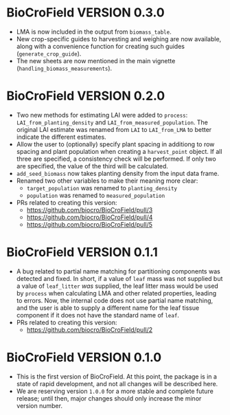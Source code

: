 <!--
This file should document all pull requests and all user-visible changes.

When a pull request is completed, changes made should be added to a section at
the top of this file called "# Unreleased". All changes should be categorized
under "## MAJOR CHANGES", "## MINOR CHANGES", or "## BUG FIXES" following the
major.minor.patch structure of semantic versioning. When applicable, entries
should include direct links to the relevant pull requests.

Then, when a new release is made, "# Unreleased" should be replaced by a heading
with the new version number, such as "# CHANGES IN BioCroField VERSION 2.0.0."
This section will combine all of the release notes from all of the pull requests
merged in since the previous release.

Subsequent commits will then include a new "Unreleased" section in preparation
for the next release.
-->

# BioCroField VERSION 0.3.0

- LMA is now included in the output from `biomass_table`.
- New crop-specific guides to harvesting and weighing are now available, along
  with a convenience function for creating such guides (`generate_crop_guide`).
- The new sheets are now mentioned in the main vignette
  (`handling_biomass_measurements`).

# BioCroField VERSION 0.2.0

- Two new methods for estimating LAI were added to `process`:
  `LAI_from_planting_density` and `LAI_from_measured_population`. The original
  LAI estimate was renamed from `LAI` to `LAI_from_LMA` to better indicate the
  different estimates.
- Allow the user to (optionally) specify plant spacing in additiong to row
  spacing and plant population when creating a `harvest_point` object. If all
  three are specified, a consistency check will be performed. If only two are
  specified, the value of the third will be calculated.
- `add_seed_biomass` now takes planting density from the input data frame.
- Renamed two other variables to make their meaning more clear:
  - `target_population` was renamed to `planting_density`
  - `population` was renamed to `measured_population`
- PRs related to creating this version:
  - https://github.com/biocro/BioCroField/pull/3
  - https://github.com/biocro/BioCroField/pull/4
  - https://github.com/biocro/BioCroField/pull/5

# BioCroField VERSION 0.1.1

- A bug related to partial name matching for partitioning components was
  detected and fixed. In short, if a value of `leaf` mass was not supplied but
  a value of `leaf_litter` _was_ supplied, the leaf litter mass would be used by
  `process` when calculating LMA and other related properties, leading to
  errors. Now, the internal code does not use partial name matching, and the
  user is able to supply a different name for the leaf tissue component if it
  does not have the standard name of `leaf`.
- PRs related to creating this version:
  - https://github.com/biocro/BioCroField/pull/2

# BioCroField VERSION 0.1.0

- This is the first version of BioCroField. At this point, the package is in a
  state of rapid development, and not all changes will be described here.
- We are reserving version `1.0.0` for a more stable and complete future
  release; until then, major changes should only increase the minor version
  number.
